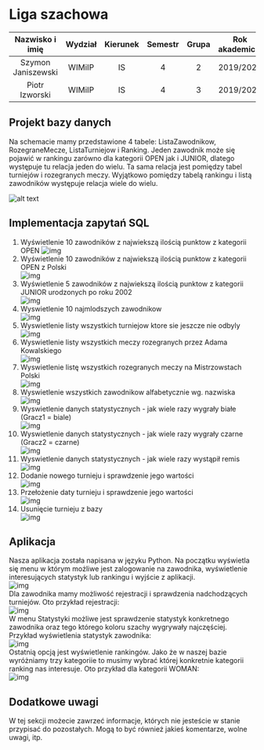 # Liga szachowa


| Nazwisko i imię | Wydział | Kierunek | Semestr | Grupa | Rok akademicki |
| :-------------: | :-----: | :------: | :-----: | :---: | :------------: |
| Szymon Janiszewski         | WIMiIP  | IS       |   4     | 2     | 2019/2020      |
| Piotr Izworski         | WIMiIP  | IS       |   4     | 3     | 2019/2020      |
## Projekt bazy danych
Na schemacie mamy przedstawione 4 tabele: ListaZawodnikow, RozegraneMecze, ListaTurniejow i Ranking.
Jeden zawodnik może się pojawić w rankingu zarówno dla kategorii OPEN jak i JUNIOR, dlatego występuje tu relacja jeden do wielu. Ta sama relacja jest pomiędzy tabel turniejów i rozegranych meczy.
Wyjątkowo pomiędzy tabelą rankingu i listą zawodników występuje relacja wiele do wielu.

![alt text](https://raw.githubusercontent.com/phajder-databases/db2020-project-liga-szachowa/3688e88b3ad2ce7247aa0670a20d7dbe8e569d02/resources/LigaSzachowa.svg)
## Implementacja zapytań SQL
1. Wyświetlenie 10 zawodników z najwiekszą ilością punktow z kategorii OPEN 
![img](https://i.imgur.com/dgUZw1g.png)
2. Wyświetlenie 10 zawodników z najwiekszą ilością punktow z kategorii OPEN z Polski <br>
![img](https://i.imgur.com/Yfk8bkK.png)
3. Wyświetlenie 5 zawodników z najwiekszą ilością punktow z kategorii JUNIOR urodzonych po roku 2002 <br>
![img](https://i.imgur.com/oW6rD4l.png)
4. Wyswietlenie 10 najmlodszych zawodnikow <br>
![img](https://i.imgur.com/GGLb44o.png)
5. Wyswietlenie listy wszystkich turniejow ktore sie jeszcze nie odbyly <br> 
![img](https://i.imgur.com/v3C4GAG.png)
6. Wyswietlenie listy wszystkich meczy rozegranych przez Adama Kowalskiego <br>
![img](https://i.imgur.com/kFMTs10.png)
7. Wyswietlenie listę wszystkich rozegranych meczy na Mistrzowstach Polski <br>
![img](https://i.imgur.com/8jFS10H.png)
8. Wyswietlenie wszystkich zawodnikow alfabetycznie wg. nazwiska <br>
![img](https://i.imgur.com/NUcXFgW.png)
9. Wyswietlenie danych statystycznych - jak wiele razy wygrały białe (Gracz1 = biale) <br>
![img](https://i.imgur.com/PcBOc09.png)
10. Wyswietlenie danych statystycznych - jak wiele razy wygrały czarne (Gracz2 = czarne) <br>
![img](https://i.imgur.com/B6qW1bs.png)
11. Wyswietlenie danych statystycznych - jak wiele razy wystąpił remis <br>
![img](https://i.imgur.com/qDJHnMe.png)
12. Dodanie nowego turnieju i sprawdzenie jego wartości <br>
![img](https://i.imgur.com/Y9IV6jK.png)
13. Przełożenie daty turnieju i sprawdzenie jego wartości <br>
![img](https://i.imgur.com/KmzY90R.png)
14. Usunięcie turnieju z bazy <br>
![img](https://i.imgur.com/klzHEQW.png)
## Aplikacja
Nasza aplikacja została napisana w języku Python. Na początku wyświetla się menu w którym możliwe jest zalogowanie
na zawodnika, wyświetlenie interesujących statystyk lub rankingu i wyjście z aplikacji. <br>
![img](https://i.imgur.com/Ak8ohHo.png) <br>
Dla zawodnika mamy możliwość rejestracji i sprawdzenia nadchodzących turniejów. Oto przykład rejestracji: <br>
![img](https://i.imgur.com/AHCbAM5.png) <br>
W menu Statystyki możliwe jest sprawdzenie statystyk konkretnego zawodnika oraz tego którego koloru szachy wygrywały najczęściej. Przykład wyświetlenia statystyk zawodnika: <br>
![img](https://i.imgur.com/klzHEQW.png) <br>
Ostatnią opcją jest wyświetlenie rankingów. Jako że w naszej bazie wyróżniamy trzy kategoriie to musimy wybrać której konkretnie kategorii ranking nas interesuje. Oto przykład dla kategorii WOMAN: <br>
![img](https://i.imgur.com/rkQNuEf.png) <br>
## Dodatkowe uwagi
W tej sekcji możecie zawrzeć informacje, których nie jesteście w stanie przypisać do pozostałych. Mogą to być również jakieś komentarze, wolne uwagi, itp.

